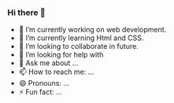### Hi there 👋

- 🔭 I’m currently working on web development.
- 🌱 I’m currently learning Html and CSS.
- 👯 I’m looking to collaborate in future.
- 🤔 I’m looking for help with 
- 💬 Ask me about ...
- 📫 How to reach me: ...
- 😄 Pronouns: ...
- ⚡ Fun fact: ...

<!--
**Samii-git/Samii-git** is a ✨ _special_ ✨ repository because its `README.md` (this file) appears on your GitHub profile.

Here are some ideas to get you started:

- 🔭 I’m currently working on web development.
- 🌱 I’m currently learning Html and CSS.
- 👯 I’m looking to collaborate in future.
- 🤔 I’m looking for help with 
- 💬 Ask me about ...
- 📫 How to reach me: ...
- 😄 Pronouns: ...
- ⚡ Fun fact: ...
-->
